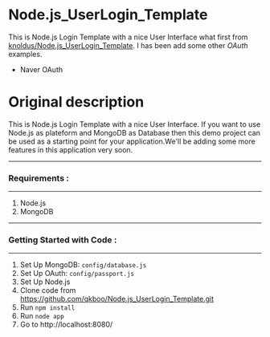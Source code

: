 Node.js_UserLogin_Template
==========================

This is Node.js Login Template with a nice User Interface what first from [knoldus/Node.js_UserLogin_Template](https://github.com/knoldus/Node.js_UserLogin_Template). I has been add some other *OAuth* examples. 

 - Naver OAuth

Original description
===========================
This is Node.js Login Template with a nice User Interface. If you want to use Node.js as plateform and MongoDB as Database then this demo project can be used as a starting point for your application.We'll be adding some more features in this application very soon.

*************************************************************************************************************

### Requirements : 

*************************************************************************************************************
1.  Node.js
1.  MongoDB


*************************************************************************************************************

### Getting Started with Code  : 


*************************************************************************************************************
1.  Set Up MongoDB: `config/database.js`
1.  Set Up OAuth: `config/passport.js`
1.  Set Up Node.js
1.  Clone code from https://github.com/qkboo/Node.js_UserLogin_Template.git
1.  Run <code>npm install</code>
1.  Run <code>node app</code>
1.  Go to http://localhost:8080/
